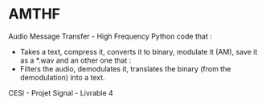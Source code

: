 # AMTHF
Audio Message Transfer - High Frequency
Python code that :
- Takes a text, compress it, converts it to binary, modulate it (AM), save it as a *.wav
and an other one that :
- Filters the audio, demodulates it, translates the binary (from the demodulation) into a text.


CESI - Projet Signal - Livrable 4
